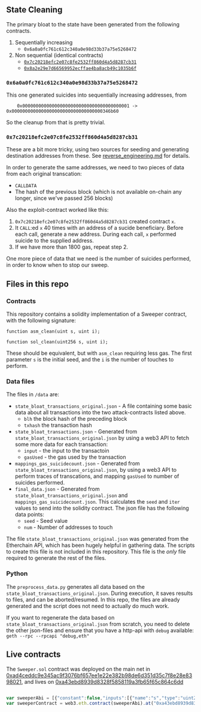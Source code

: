 ## State Cleaning

The primary bloat to the state have been generated from the following contracts. 

1. Sequentially increasing
	* `0x6a0a0fc761c612c340a0e98d33b37a75e5268472`
2. Non sequential (identical contracts)
	* [`0x7c20218efc2e07c8fe2532ff860d4a5d8287cb31`](https://etherscan.io/address/0x7c20218efc2e07c8fe2532ff860d4a5d8287cb31)
	* [`0x8a2e29e7d66569952ecffae4ba8acb49c1035b6f`](https://etherscan.io/address/0x8a2e29e7d66569952ecffae4ba8acb49c1035b6f)


### `0x6a0a0fc761c612c340a0e98d33b37a75e5268472`

This one generated suicides into sequentially increasing addresses, from

		0x0000000000000000000000000000000000000001 -> 0x0000000000000000000000000000000000346b60

So the cleanup from that is pretty trivial. 

### `0x7c20218efc2e07c8fe2532ff860d4a5d8287cb31`

These are a bit more tricky, using two sources for seeding and generating destination addresses from these. See [reverse_engineering.md](reverse_engineering.md) for details. 

In order to generate the same addresses, we need to two pieces of data from each original transcation: 

*  `CALLDATA` 
* The hash of the previous block (which is not available on-chain any longer, since we've passed 256 blocks)


Also the exploit-contract worked like this: 

1. `0x7c20218efc2e07c8fe2532ff860d4a5d8287cb31` created contract `x`. 
2. It `CALL`:ed `x` 40 times with an address of a sucide beneficiary. Before each call, generate a new address. During each call, `x` performed suicide to the supplied address.
3. If we have more than 1800 gas, repeat step 2. 

One more piece of data that we need is the number of suicides performed, in order to know when to stop our sweep.

## Files in this repo


### Contracts

This repository contains a solidity implementation of a Sweeper contract, with the following signature: 

    function asm_clean(uint s, uint i);

    function sol_clean(uint256 s, uint i);

These should be equivalent, but with `asm_clean` requiring less gas. The first parameter `s` is the initial seed, and the `i` is the number of touches to perform. 

### Data files

The files in `/data` are: 

* `state_bloat_transactions_original.json` - A file containing some basic data about all transactions into the two attack-contracts listed above. 
	* `blh` the block hash of the preceding block
	* `txhash` the transaction hash
* `state_bloat_transactions.json` - Generated from `state_bloat_transactions_original.json` by using a web3 API to fetch some more data for each transaction: 
	* `input` - the input to the transactoin
    * `gasUsed` - the gas used by the transaction
* `mappings_gas_suicidecount.json` - Generated from `state_bloat_transactions_original.json`, by using a web3 API to perform traces of transcations, and mapping `gasUsed` to number of suicides performed. 
* `final_data.json` - Generated from  `state_bloat_transactions_original.json` and `mappings_gas_suicidecount.json`. This calculates the `seed` and `iter` values to send into the solidity contract. The json file has the following data points: 
	* `seed` - Seed value
	* `num` - Number of addresses to touch

The file `state_bloat_transactions_original.json` was generated from the Etherchain API, which has been hugely helpful in gathering data. The scripts to create this file is not included in this repository. This file is the _only_ file required to generate the rest of the files. 

### Python 

The `preprocess_data.py` generates all data based on the `state_bloat_transactions_original.json`. During execution, it saves results to files, and can be aborted/resumed. In this repo, the files are already generated and the script does not need to actually do much work. 

If you want to regenerate the data based on `state_bloat_transactions_original.json` from scratch, you need to delete the other json-files and ensure that you have a http-api with `debug` available: `geth --rpc --rpcapi "debug,eth"`


## Live contracts

The `Sweeper.sol` contract was deployed on the main net in [0xad4ceddc9e345ac9f3076bf657ee1e22e382b98de6d351d35c7f8e28e8398021](https://etherscan.io/tx/0xad4ceddc9e345ac9f3076bf657ee1e22e382b98de6d351d35c7f8e28e8398021), and lives on [0xa43ebd8939d8328f5858119a3fb65f65c864c6dd](https://etherscan.io/address/0xa43ebd8939d8328f5858119a3fb65f65c864c6dd)

```javascript

var sweeperAbi = [{"constant":false,"inputs":[{"name":"s","type":"uint256"},{"name":"i","type":"uint256"}],"name":"sol_clean","outputs":[],"payable":false,"type":"function"},{"constant":false,"inputs":[{"name":"s","type":"uint256"},{"name":"i","type":"uint256"}],"name":"asm_clean","outputs":[],"payable":false,"type":"function"}];
var sweeperContract = web3.eth.contract(sweeperAbi).at("0xa43ebd8939d8328f5858119a3fb65f65c864c6dd");
```
